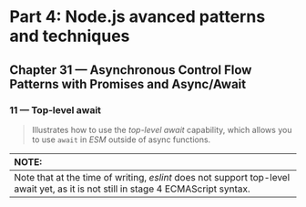 # Part 4: Node.js avanced patterns and techniques
## Chapter 31 &mdash; Asynchronous Control Flow Patterns with Promises and Async/Await
### 11 &mdash; Top-level await
> Illustrates how to use the *top-level await* capability, which allows you to use `await` in *ESM* outside of async functions.

| NOTE: |
| :---- |
| Note that at the time of writing, *eslint* does not support top-level await yet, as it is not still in stage 4 ECMAScript syntax. |